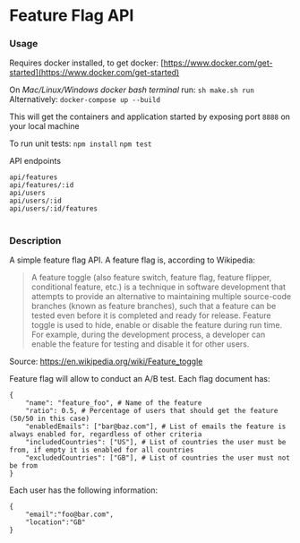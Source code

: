 # Feature Flag API

### Usage
Requires docker installed, to get docker:
[https://www.docker.com/get-started](https://www.docker.com/get-started)

On *Mac/Linux/Windows docker bash terminal* run:
`sh make.sh run`
Alternatively:
`docker-compose up --build`

This will get the containers and application started by exposing port `8888` on your local machine

To run unit tests:
`npm install`
`npm test`

API endpoints
```
api/features
api/features/:id
api/users
api/users/:id
api/users/:id/features
```
#
### Description
A simple feature flag API. A feature flag is, according to Wikipedia:

> A feature toggle (also feature switch, feature flag, feature flipper, conditional feature, etc.) is a technique in software development that attempts to provide an alternative to maintaining multiple source-code branches (known as feature branches), such that a feature can be tested even before it is completed and ready for release. Feature toggle is used to hide, enable or disable the feature during run time. For example, during the development process, a developer can enable the feature for testing and disable it for other users.

Source:
https://en.wikipedia.org/wiki/Feature_toggle

Feature flag will allow to conduct an A/B test. Each flag document has:

```
{
    "name": "feature_foo", # Name of the feature
    "ratio": 0.5, # Percentage of users that should get the feature (50/50 in this case)
    "enabledEmails": ["bar@baz.com"], # List of emails the feature is always enabled for, regardless of other criteria
    "includedCountries": ["US"], # List of countries the user must be from, if empty it is enabled for all countries
    "excludedCountries": ["GB"], # List of countries the user must not be from
}
```

Each user has the following information:

```
{
    "email":"foo@bar.com",
    "location":"GB"
}
```